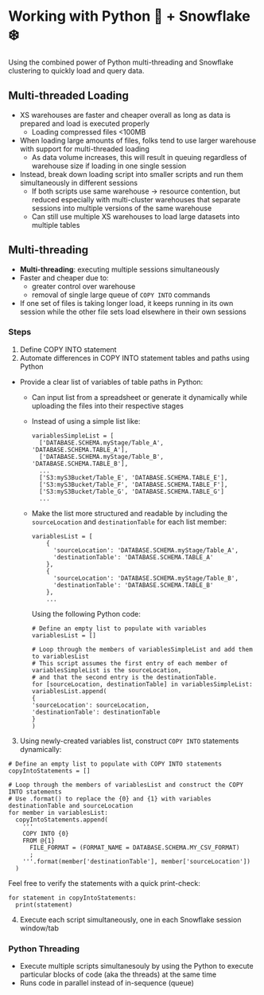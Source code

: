 # Working with Python 🐍 + Snowflake ❄️

Using the combined power of Python multi-threading and Snowflake clustering to quickly load and query data.

## Multi-threaded Loading

* XS warehouses are faster and cheaper overall as long as data is prepared and load is executed properly
  * Loading compressed files <100MB
* When loading large amounts of files, folks tend to use larger warehouse with support for multi-threaded loading
  * As data volume increases, this will result in queuing regardless of warehouse size if loading in one single session
* Instead, break down loading script into smaller scripts and run them simultaneously in different sessions
  * If both scripts use same warehouse → resource contention, but reduced especially with multi-cluster warehouses that separate sessions into multiple versions of the same warehouse
  * Can still use multiple XS warehouses to load large datasets into multiple tables 

## Multi-threading

* **Multi-threading**: executing multiple sessions simultaneously
* Faster and cheaper due to:
  * greater control over warehouse
  * removal of single large queue of  `COPY INTO` commands
* If one set of files is taking longer load, it keeps running in its own session while the other file sets load elsewhere in their own sessions
### Steps
1. Define COPY INTO statement
2. Automate differences in COPY INTO statement tables and paths using Python
  * Provide a clear list of variables of table paths in Python:
    * Can input list from a spreadsheet or generate it dynamically while uploading the files into their respective stages
    * Instead of using a simple list like:
      
      ```
      variablesSimpleList = [
        ['DATABASE.SCHEMA.myStage/Table_A', 'DATABASE.SCHEMA.TABLE_A'],
        ['DATABASE.SCHEMA.myStage/Table_B', 'DATABASE.SCHEMA.TABLE_B'],
        ...
        ['S3:myS3Bucket/Table_E', 'DATABASE.SCHEMA.TABLE_E'],
        ['S3:myS3Bucket/Table_F', 'DATABASE.SCHEMA.TABLE_F'],
        ['S3:myS3Bucket/Table_G', 'DATABASE.SCHEMA.TABLE_G']
        ...
      ```
      
    * Make the list more structured and readable by including the `sourceLocation` and `destinationTable` for each list member:
      
      ```
      variablesList = [
          {
            'sourceLocation': 'DATABASE.SCHEMA.myStage/Table_A',
            'destinationTable': 'DATABASE.SCHEMA.TABLE_A'
          },
          {
            'sourceLocation': 'DATABASE.SCHEMA.myStage/Table_B',
            'destinationTable': 'DATABASE.SCHEMA.TABLE_B'
          },
          ...
      ```
      
      Using the following Python code:
      
      ```
      # Define an empty list to populate with variables
      variablesList = []

      # Loop through the members of variablesSimpleList and add them to variablesList
      # This script assumes the first entry of each member of variablesSimpleList is the sourceLocation,
      # and that the second entry is the destinationTable.
      for [sourceLocation, destinationTable] in variablesSimpleList:
      variablesList.append(
      {
      'sourceLocation': sourceLocation,
      'destinationTable': destinationTable
      }
      )
      ```
3. Using newly-created variables list, construct `COPY INTO` statements dynamically:
  ```
  # Define an empty list to populate with COPY INTO statements
  copyIntoStatements = []

  # Loop through the members of variablesList and construct the COPY INTO statements
  # Use .format() to replace the {0} and {1} with variables destinationTable and sourceLocation
  for member in variablesList:
    copyIntoStatements.append(
      '''
      COPY INTO {0}
      FROM @{1}
        FILE_FORMAT = (FORMAT_NAME = DATABASE.SCHEMA.MY_CSV_FORMAT)
        ;
      '''.format(member['destinationTable'], member['sourceLocation'])
    )
  ```
  Feel free to verify the statements with a quick print-check:
  
  ```
  for statement in copyIntoStatements:
    print(statement)
  ```
  
4. Execute each script simultaneously, one in each Snowflake session window/tab
  
### Python Threading

* Execute multiple scripts simultanesouly by using the Python to execute particular blocks of code (aka the threads) at the same time
* Runs code in parallel instead of in-sequence (queue)
  
